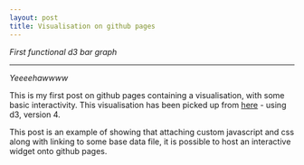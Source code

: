 ```yaml
---
layout: post
title: Visualisation on github pages
---
```


_First functional d3 bar graph_

-----
<!--more-->

<link rel="stylesheet" type="text/css" href="{{ site.baseurl }}/assets/css/custom.css">

_Yeeeehawwww_

This is my first post on github pages containing a visualisation, with some basic interactivity. This visualisation has been picked up from [here](https://bl.ocks.org/d3noob/bdf28027e0ce70bd132edc64f1dd7ea4) - using d3, version 4.

This post is an example of showing that attaching custom javascript and css along with linking to some base data file, it is possible to host an interactive widget onto github pages.

<div class="svg_container"></div>
<script type="text/javascript" src="https://cdnjs.cloudflare.com/ajax/libs/d3-tip/0.9.1/d3-tip.js"></script>
<script type="text/javascript" src="{{ site.baseurl }}/assets/js/custom.js"></script>